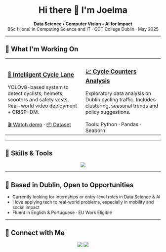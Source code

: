 <h1 align="center">Hi there 👋 I'm Joelma</h1>

<p align="center">
  <strong>Data Science • Computer Vision • AI for Impact</strong><br>
  BSc (Hons) in Computing Science and IT · CCT College Dublin · May 2025
</p>

---

<h2>🚀 What I'm Working On</h2>

<table>
  <tr>
    <td width="50%">
      <h3><a href="https://github.com/joelmarodrigues/capstone-project-BSc2025">🚴 Intelligent Cycle Lane</a></h3>
      YOLOv8-based system to detect cyclists, helmets, scooters and safety vests. Real-world video deployment + CRISP-DM.
      <br><br>
      <a href="https://www.youtube.com/watch?v=vJMxqcAvS1o">🎬 Watch demo</a> · <a href="https://www.kaggle.com/datasets/joelmarodrigues/ciclovia">📦 Dataset</a>
    </td>
    <td width="50%">
      <h3><a href="https://github.com/joelmarodrigues/cycle-counters-analysis">📈 Cycle Counters Analysis</a></h3>
      Exploratory data analysis on Dublin cycling traffic. Includes clustering, seasonal trends and policy suggestions.
      <br><br>
      Tools: Python · Pandas · Seaborn
    </td>
  </tr>
</table>

---

<h2>🧠 Skills & Tools</h2>

<p align="center">
  <img src="https://skillicons.dev/icons?i=python,jupyter,numpy,pandas,scikit-learn,opencv,github&theme=dark" />
</p>

---

<h2>📍 Based in Dublin, Open to Opportunities</h2>

- Currently looking for internships or entry-level roles in Data Science & AI  
- I love applying tech to real-world problems, especially in mobility and social impact  
- Fluent in English & Portuguese · EU Work Eligible  

---

<h2>🔗 Connect with Me</h2>

<p align="center">
  <a href="https://www.linkedin.com/in/joelma-rodrigues-510402256/"><img src="https://img.shields.io/badge/LinkedIn-blue?logo=linkedin&style=for-the-badge"></a>
  <a href="https://orcid.org/0009-0007-0593-1639"><img src="https://img.shields.io/badge/ORCID-0000--0000--0000--0000-green?logo=orcid&style=for-the-badge"></a>
</p>
